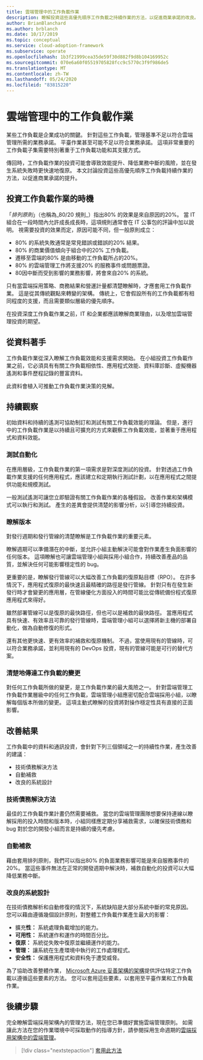 ```yaml
---
title: 雲端管理中的工作負載作業
description: 瞭解投資這些高優先順序工作負載之持續作業的方法，以促進商業承諾的改良。
author: BrianBlanchard
ms.author: brblanch
ms.date: 10/17/2019
ms.topic: conceptual
ms.service: cloud-adoption-framework
ms.subservice: operate
ms.openlocfilehash: 1b3f21999cea35de59f30d882f9d8b104169952c
ms.sourcegitcommit: 070e6a60f05519705828fcc9c5770c3f9f986de5
ms.translationtype: MT
ms.contentlocale: zh-TW
ms.lasthandoff: 05/24/2020
ms.locfileid: "83815220"
---
```

# <a name="workload-operations-in-cloud-management"></a>雲端管理中的工作負載作業

某些工作負載是企業成功的關鍵。 針對這些工作負載，管理基準不足以符合雲端管理所需的業務承諾。 平臺作業甚至可能不足以符合業務承諾。 這項非常重要的工作負載子集需要特別著重于工作負載功能和其支援方式。

傳回時，工作負載作業的投資可能會導致效能提升、降低業務中斷的風險，並在發生系統失敗時更快速地復原。 本文討論投資這些高優先順序工作負載持續作業的方法，以促進商業承諾的提升。

<!-- docsTest:disable Pareto -->

## <a name="when-to-invest-in-workload-operations"></a>投資工作負載作業的時機

「_排列原則_」（也稱為_80/20 規則_）指出80% 的效果是來自原因的20%。 當 IT 組合在一段時間內允許成長成長時，這項規則通常會在 IT 公事包的評論中加以說明。 視需要投資的效果而定，原因可能不同，但一般原則成立：

- 80% 的系統失敗通常是常見錯誤或錯誤的20% 結果。
- 80% 的商業價值傾向于組合中的20% 工作負載。
- 遷移至雲端的80% 是由移動的工作負載所占的20%。
- 80% 的雲端管理工作將支援20% 的服務事件或問題票證。
- 80因中斷而受到影響的業務影響，將會來自20% 的系統。

只有當雲端採用策略、商務結果和營運計量都清楚瞭解時，才應套用工作負載作業。 這是從其傳統觀點來轉變的架構。 傳統上，它會假設所有的工作負載都有相同程度的支援，而且需要類似層級的優先順序。

在投資深度工作負載作業之前，IT 和企業都應該瞭解商業理由，以及增加雲端管理投資的期望。

## <a name="start-with-the-data"></a>從資料著手

工作負載作業從深入瞭解工作負載效能和支援需求開始。 在小組投資工作負載作業之前，它必須具有有關工作負載相依性、應用程式效能、資料庫診斷、虛擬機器遙測和事件歷程記錄的豐富資料。

此資料會植入可推動工作負載作業決策的見解。

## <a name="continued-observation"></a>持續觀察

初始資料和持續的遙測可協助制訂和測試有關工作負載效能的理論。 但是，進行中的工作負載作業是以持續且可擴充的方式來觀察工作負載效能，並著重于應用程式和資料效能。

### <a name="test-the-automation"></a>測試自動化

在應用層級，工作負載作業的第一項需求是對深度測試的投資。 針對透過工作負載作業支援的任何應用程式，應該建立和定期執行測試計劃，以在應用程式之間提供功能和規模測試。

一般測試遙測可讓您立即驗證有關工作負載作業的各種假設。 改善作業和架構模式可以執行和測試。 產生的差異會提供清楚的影響分析，以引導您持續投資。

### <a name="understand-releases"></a>瞭解版本

對發行週期和發行管線的清楚瞭解是工作負載作業的重要元素。

瞭解週期可以準備潛在的中斷，並允許小組主動解決可能會對作業產生負面影響的任何版本。 這項瞭解也可讓雲端管理小組與採用小組合作，持續改善產品的品質，並解決任何可能影響穩定性的 bug。

更重要的是，瞭解發行管線可以大幅改善工作負載的復原點目標（RPO）。 在許多情況下，應用程式復原的最快速且最精確的路徑是發行管線。 針對只有在發生新發行時才會變更的應用層，在管線優化方面投入的時間可能比從傳統備份程式復原應用程式來得好。

雖然部署管線可以是復原的最快路徑，但也可以是補救的最快路徑。 當應用程式具有快速、有效率且可靠的發行管線時，雲端管理小組可以選擇將新主機的部署自動化，做為自動修復的形式。

還有其他更快速、更有效率的補救和復原機制。 不過，當使用現有的管線時，可以符合業務承諾，並利用現有的 DevOps 投資，現有的管線可能是可行的替代方案。

### <a name="clearly-communicate-changes-to-the-workload"></a>清楚地傳達工作負載的變更

對任何工作負載所做的變更，是工作負載作業的最大風險之一。 針對雲端管理工作負載作業層級中的任何工作負載，雲端管理小組應密切配合雲端採用小組，以瞭解每個版本所做的變更。 這項主動式瞭解的投資將對操作穩定性具有直接的正面影響。

## <a name="improve-outcomes"></a>改善結果

工作負載中的資料和通訊投資，會針對下列三個領域之一的持續性作業，產生改善的建議：

- 技術債務解決方法
- 自動補救
- 改良的系統設計

### <a name="technical-debt-resolution"></a>技術債務解決方法

最佳的工作負載作業計畫仍然需要補救。 當您的雲端管理團隊想要保持連線以瞭解採用的投入時間和版本時，小組同樣應定期分享補救需求，以確保技術債務和 bug 對於您的開發小組而言是持續的優先考慮。

### <a name="automated-remediation"></a>自動補救

藉由套用排列原則，我們可以指出80% 的負面業務影響可能是來自服務事件的20%。 當這些事件無法在正常的開發週期中解決時，補救自動化的投資可以大幅降低業務中斷。

### <a name="improved-system-design"></a>改良的系統設計

在技術債務解析和自動修復的情況下，系統缺陷是大部分系統中斷的常見原因。 您可以藉由遵循幾個設計原則，對整體工作負載作業產生最大的影響：

- 擴充**性：** 系統處理負載增加的能力。
- **可用性：** 系統運作和運作的時間百分比。
- **復原：** 系統從失敗中復原並繼續運作的能力。
- **管理：** 讓系統在生產環境中執行的工作處理程式。
- **安全性：** 保護應用程式和資料免于遭受威脅。

為了協助改善整體作業， [Microsoft Azure 妥善架構的架構](https://docs.microsoft.com/azure/architecture/guide/pillars)提供評估特定工作負載以遵循這些要素的方法。 您可以套用這些要素，以套用至平臺作業和工作負載作業。

## <a name="next-steps"></a>後續步驟

完全瞭解雲端採用架構內的管理方法，現在您已準備好實施雲端管理原則。 如需讓此方法在您的作業環境中可採取動作的指導方針，請參閱採用生命週期的[雲端採用架構中的雲端管理](../index.md)。

> [!div class="nextstepaction"]
> [套用此方法](../index.md)
